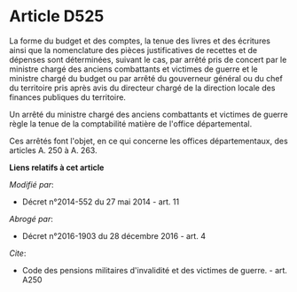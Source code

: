 # Article D525

La forme du budget et des comptes, la tenue des livres et des écritures ainsi que la nomenclature des pièces justificatives
de recettes et de dépenses sont déterminées, suivant le cas, par arrêté pris de concert par le ministre chargé des anciens
combattants et victimes de guerre et le ministre chargé du budget ou par arrêté du gouverneur général ou du chef du
territoire pris après avis du directeur chargé de la direction locale des finances publiques du territoire. 

Un arrêté du ministre chargé des anciens combattants et victimes de guerre règle la tenue de la comptabilité matière de
l'office départemental. 

Ces arrêtés font l'objet, en ce qui concerne les offices départementaux, des articles A. 250 à A. 263.

**Liens relatifs à cet article**

_Modifié par_:

  - Décret n°2014-552 du 27 mai 2014 - art. 11

_Abrogé par_:

  - Décret n°2016-1903 du 28 décembre 2016 - art. 4

_Cite_:

  - Code des pensions militaires d'invalidité et des victimes de guerre. - art. A250
